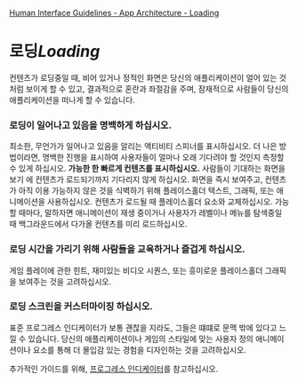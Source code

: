 [Human Interface Guidelines - App Architecture - Loading](https://developer.apple.com/design/human-interface-guidelines/ios/app-architecture/loading/)

# 로딩*Loading*

컨텐츠가 로딩중일 때, 비어 있거나 정적인 화면은 당신의 애플리케이션이 얼어 있는 것처럼 보이게 할 수 있고, 결과적으로 혼란과 좌절감을 주며, 잠재적으로 사람들이 당신의 애플리케이션을 떠나게 할 수 있습니다.

### **로딩이 일어나고 있음을 명백하게 하십시오.** 

최소한, 무언가가 일어나고 있음을 알리는 액티비티 스피너를 표시하십시오. 더 나은 방법이라면, 명백한 진행을 표시하여 사용자들이 얼마나 오래 기다려야 할 것인지 측정할 수 있게 하십시오. **가능한 한 빠르게 컨텐츠를 표시하십시오.** 사람들이 기대하는 화면을 보기 에 컨텐츠가 로드되기까지 기다리지 않게 하십시오. 화면을 즉시 보여주고, 컨텐츠가 아직 이용 가능하지 않은 것을 식벽하기 위해 플레이스홀더 텍스트, 그래픽, 또는 애니메이션을 사용하십시오. 컨텐츠가 로드될 때 플레이스홀더 요소와 교체하십시오. 가능할 때마다, 말하자면 애니메이션이 재생 중이거나 사용자가 레벨이나 메뉴를 탐색중일 때 백그라운드에서 다가올 컨텐츠를 미리 로드하십시오.

### **로딩 시간을 가리기 위해 사람들을 교육하거나 즐겁게 하십시오.** 

게임 플레이에 관한 힌트, 재미있는 비디오 시퀀스, 또는 흥미로운 플레이스홀더 그래픽을 보여주는 것을 고려하십시오.

### **로딩 스크린을 커스터마이징 하십시오.** 

표준 프로그레스 인디케이터가 보통 괜찮을 지라도, 그들은 떄떄로 문맥 밖에 있다고 느낄 수 있습니다. 당신의 애플리케이션이나 게임의 스타일에 맞는 사용자 정의 애니메이션이나 요소를 통해 더 몰입감 있는 경험을 디자인하는 것을 고려하십시오.

추가적인 가이드를 위해, [프로그레스 인디케이터](https://developer.apple.com/design/human-interface-guidelines/ios/controls/progress-indicators/)를 참고하십시오.